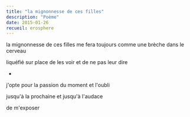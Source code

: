 ```yaml
---
title: "la mignonnesse de ces filles"
description: "Poème"
date: 2015-01-26
recueil: erosphere
---
```


la mignonnesse de ces filles
me fera toujours comme une brèche dans le cerveau

liquéfié sur place de les voir
et de ne pas leur dire

*

j'opte pour la passion du moment
et l'oubli

jusqu'à la prochaine et jusqu'à l'audace

de m'exposer
